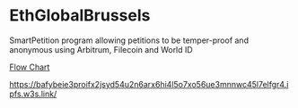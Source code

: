 # EthGlobalBrussels
SmartPetition program allowing petitions to be temper-proof and anonymous using Arbitrum, Filecoin and World ID


[Flow Chart](https://lucid.app/lucidchart/b15fc3cd-dcd3-4af7-9bbc-676e089fc6ad/edit?invitationId=inv_7a2324dd-29b8-4e77-a62f-b1fc6828d3c6&page=0_0#)

https://bafybeie3proifx2jsyd54u2n6arx6hi4l5o7xo56ue3mnnwc45l7elfgr4.ipfs.w3s.link/
